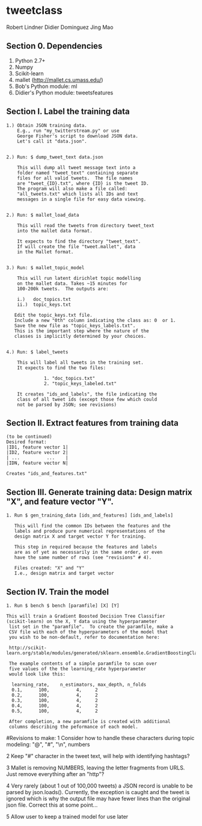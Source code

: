 tweetclass
==========

Robert Lindner
Didier Dominguez
Jing Mao

Section 0. Dependencies
-----------------------

1. Python 2.7+
2. Numpy
3. Scikit-learn
4. mallet (http://mallet.cs.umass.edu/)
5. Bob's Python module: ml
6. Didier's Python module: tweetsfeatures



Section I. Label the training data
---------------------------------------

    1.) Obtain JSON training data.
        E.g., run "my_twitterstream.py" or use
        George Fisher's script to download JSON data.
        Let's call it "data.json".


    2.) Run: $ dump_tweet_text data.json 

        This will dump all tweet message text into a 
        folder named "tweet_text" containing separate 
        files for all valid tweets.  The file names 
        are "tweet_{ID}.txt", where {ID} is the tweet ID.
        The program will also make a file called:
        "all_tweets.txt" which lists all IDs and text
        messages in a single file for easy data viewing.


    2.) Run: $ mallet_load_data

        This will read the tweets from directory tweet_text
        into the mallet data format.

        It expects to find the directory "tweet_text".
        If will create the file "tweet.mallet", data
        in the Mallet format.


    3.) Run: $ mallet_topic_model
 
        This will run latent dirichlet topic modelling 
        on the mallet data. Takes ~15 minutes for 
        100-200k tweets.  The outputs are:

        i.)   doc_topics.txt
        ii.)  topic_keys.txt

       Edit the topic_keys.txt file.
       Include a new "0th" column indicating the class as: 0  or 1.
       Save the new file as "topic_keys_labels.txt".
       This is the important step where the nature of the
       classes is implicitly determined by your choices.


    4.) Run: $ label_tweets

        This will label all tweets in the training set.
        It expects to find the two files:
 
                  1. "doc_topics.txt"
                  2. "topic_keys_labeled.txt"

        It creates "ids_and_labels", the file indicating the 
        class of all tweet ids (except those few which could
        not be parsed by JSON; see revisions)


Section II. Extract features from training data
-----------------------------------------------
    (to be continued)
    Desired format:
    |ID1, feature vector 1|
    |ID2, feature vector 2|
    | ...          ...    |
    |IDN, feature vector N|
    
    Creates "ids_and_features.txt"



Section III. Generate training data:
             Design matrix "X", and feature vector "Y".
------------------------------------------------------

    1. Run $ gen_training_data [ids_and_features] [ids_and_labels]

       This will find the common IDs between the features and the
       labels and produce pure numerical representations of the
       design matrix X and target vector Y for training.

       This step in required because the features and labels
       are as of yet as necessarily in the same order, or even
       have the same number of rows (see "revisions" # 4).

       Files created: "X" and "Y"
       I.e., design matrix and target vector


Section IV. Train the model
----------------------------

    1. Run $ bench $ bench [paramfile] [X] [Y]

    This will train a Gradient Boosted Decision Tree Classifier
    (scikit-learn) on the X, Y data using the hyperparameter 
     list set in the "paramfile".  To create the paramfile, make a 
     CSV file with each of the hyperparameters of the model that 
     you wish to be non-default, refer to documentation here:

     http://scikit-learn.org/stable/modules/generated/sklearn.ensemble.GradientBoostingClassifier.html

     The example contents of a simple paramfile to scan over
     five values of the the learning_rate hyperparameter 
     would look like this:

      learning_rate,	n_estimators, max_depth, n_folds
      0.1,		100,	      4,	 2
      0.2,		100,	      4,	 2
      0.3,		100,	      4,	 2
      0.4,		100,	      4,	 2
      0.5,		100,	      4,	 2

     After completion, a new paramfile is created with additional
     columns describing the peformance of each model.
    








#Revisions to make:
1  Consider how to handle these characters during
   topic modeling:
    "@", "#", "\n", numbers

2   Keep "#" character in the tweet text, 
    will help with identifying hashtags?

3   Mallet is removing NUMBERS, leaving the letter fragments from URLS.
    Just remove everything after an "http"?

4  Very rarely (about 1 out of 100,000 tweets) a JSON
   record is unable to be parsed by json.loads().
   Currently, the exception is caught and the tweet is ignored
   which is why the output file may have fewer lines than the
   original json file.  Correct this at some point...

5 Allow user to keep a trained model for use later